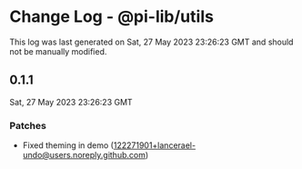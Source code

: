 # Change Log - @pi-lib/utils

This log was last generated on Sat, 27 May 2023 23:26:23 GMT and should not be manually modified.

<!-- Start content -->

## 0.1.1

Sat, 27 May 2023 23:26:23 GMT

### Patches

- Fixed theming in demo (122271901+lancerael-undo@users.noreply.github.com)
